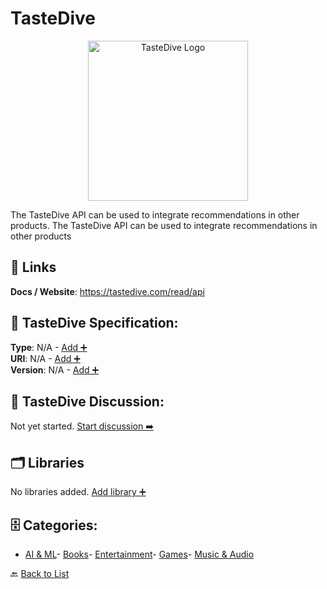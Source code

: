 # TasteDive
<p align="center">
    <img width="256" src="https://raw.githubusercontent.com/apis-list/apis-list/main/apis/tastedive/logo_256x256.png" alt="TasteDive Logo"/>
</p>
The TasteDive API can be used to integrate recommendations in other products. The TasteDive API can be used to integrate recommendations in other products

##  🔗 Links
**Docs / Website**: https://tastedive.com/read/api

## 🧬 TasteDive Specification:
**Type**: N/A - [Add ➕](https://github.com/apis-list/apis-list/edit/main/apis.yaml#L18902)  
**URI**: N/A - [Add ➕](https://github.com/apis-list/apis-list/edit/main/apis.yaml#L18902)  
**Version**: N/A - [Add ➕](https://github.com/apis-list/apis-list/edit/main/apis.yaml#L18902)

## 💬 TasteDive Discussion:
Not yet started. [Start discussion ➡️](https://github.com/apis-list/apis-list/discussions/new)

## 🗂️ Libraries

No libraries added. [Add library ➕](https://github.com/apis-list/apis-list/edit/main/apis.yaml#L18902)    


## 🗄️ Categories:
- [AI & ML](https://github.com/apis-list/apis-list#ai--ml-)- [Books](https://github.com/apis-list/apis-list#books-)- [Entertainment](https://github.com/apis-list/apis-list#entertainment-)- [Games](https://github.com/apis-list/apis-list#games-)- [Music & Audio](https://github.com/apis-list/apis-list#music--audio-)

🔙  [Back to List](https://github.com/apis-list/apis-list)
